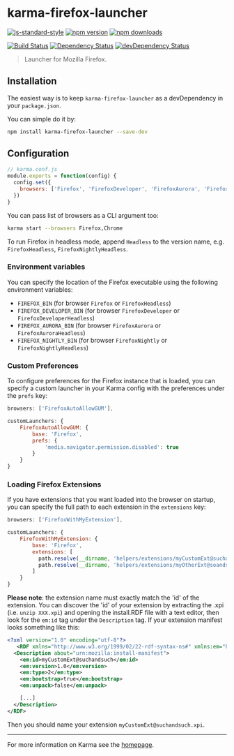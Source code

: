 # karma-firefox-launcher

[![js-standard-style](https://img.shields.io/badge/code%20style-standard-brightgreen.svg?style=flat-square)](https://github.com/karma-runner/karma-firefox-launcher)
 [![npm version](https://img.shields.io/npm/v/karma-firefox-launcher.svg?style=flat-square)](https://www.npmjs.com/package/karma-firefox-launcher) [![npm downloads](https://img.shields.io/npm/dm/karma-firefox-launcher.svg?style=flat-square)](https://www.npmjs.com/package/karma-firefox-launcher)

[![Build Status](https://img.shields.io/travis/karma-runner/karma-firefox-launcher/master.svg?style=flat-square)](https://travis-ci.org/karma-runner/karma-firefox-launcher) [![Dependency Status](https://img.shields.io/david/karma-runner/karma-firefox-launcher.svg?style=flat-square)](https://david-dm.org/karma-runner/karma-firefox-launcher) [![devDependency Status](https://img.shields.io/david/dev/karma-runner/karma-firefox-launcher.svg?style=flat-square)](https://david-dm.org/karma-runner/karma-firefox-launcher#info=devDependencies)

> Launcher for Mozilla Firefox.

## Installation

The easiest way is to keep `karma-firefox-launcher` as a devDependency in your `package.json`.

You can simple do it by:

```bash
npm install karma-firefox-launcher --save-dev
```

## Configuration
```js
// karma.conf.js
module.exports = function(config) {
  config.set({
    browsers: ['Firefox', 'FirefoxDeveloper', 'FirefoxAurora', 'FirefoxNightly'],
  })
}
```

You can pass list of browsers as a CLI argument too:
```bash
karma start --browsers Firefox,Chrome
```

To run Firefox in headless mode, append `Headless` to the version name, e.g. `FirefoxHeadless`, `FirefoxNightlyHeadless`.

### Environment variables

You can specify the location of the Firefox executable using the following
environment variables:

* `FIREFOX_BIN` (for browser `Firefox` or `FirefoxHeadless`)
* `FIREFOX_DEVELOPER_BIN` (for browser `FirefoxDeveloper` or
  `FirefoxDeveloperHeadless`)
* `FIREFOX_AURORA_BIN` (for browser `FirefoxAurora` or `FirefoxAuroraHeadless`)
* `FIREFOX_NIGHTLY_BIN` (for browser `FirefoxNightly` or
  `FirefoxNightlyHeadless`)

### Custom Preferences
To configure preferences for the Firefox instance that is loaded, you can specify a custom launcher in your Karma
config with the preferences under the `prefs` key:

```js
browsers: ['FirefoxAutoAllowGUM'],

customLaunchers: {
    FirefoxAutoAllowGUM: {
        base: 'Firefox',
        prefs: {
            'media.navigator.permission.disabled': true
        }
    }
}
```

### Loading Firefox Extensions
If you have extensions that you want loaded into the browser on startup, you can specify the full path to each
extension in the `extensions` key:

```js
browsers: ['FirefoxWithMyExtension'],

customLaunchers: {
    FirefoxWithMyExtension: {
        base: 'Firefox',
        extensions: [
          path.resolve(__dirname, 'helpers/extensions/myCustomExt@suchandsuch.xpi'),
          path.resolve(__dirname, 'helpers/extensions/myOtherExt@soandso.xpi')
        ]
    }
}
```

**Please note**: the extension name must exactly match the 'id' of the extension. You can discover the 'id' of your
extension by extracting the .xpi (i.e. `unzip XXX.xpi`) and opening the install.RDF file with a text editor, then look
for the `em:id` tag under the `Description` tag. If your extension manifest looks something like this:

```xml
<?xml version="1.0" encoding="utf-8"?>
   <RDF xmlns="http://www.w3.org/1999/02/22-rdf-syntax-ns#" xmlns:em="http://www.mozilla.org/2004/em-rdf#">
  <Description about="urn:mozilla:install-manifest">
    <em:id>myCustomExt@suchandsuch</em:id>
    <em:version>1.0</em:version>
    <em:type>2</em:type>
    <em:bootstrap>true</em:bootstrap>
    <em:unpack>false</em:unpack>

    [...]
  </Description>
</RDF>
```

Then you should name your extension `myCustomExt@suchandsuch.xpi`.

----

For more information on Karma see the [homepage].


[homepage]: http://karma-runner.github.com

